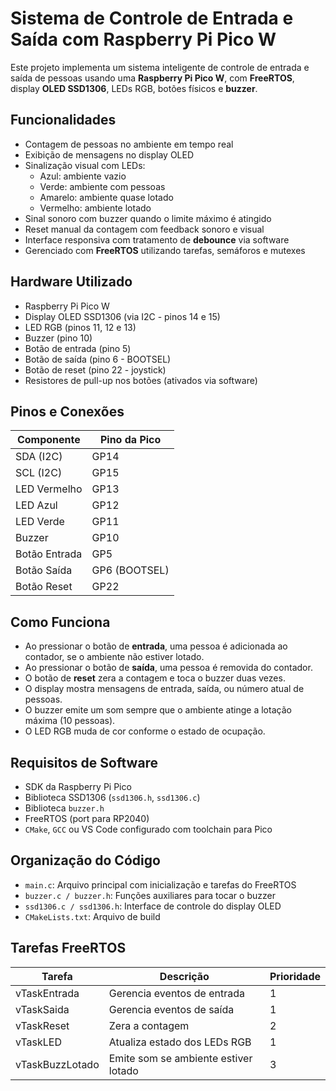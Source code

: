 # Sistema de Controle de Entrada e Saída com Raspberry Pi Pico W

Este projeto implementa um sistema inteligente de controle de entrada e saída de pessoas usando uma **Raspberry Pi Pico W**, com **FreeRTOS**, display **OLED SSD1306**, LEDs RGB, botões físicos e **buzzer**.

## Funcionalidades

- Contagem de pessoas no ambiente em tempo real
- Exibição de mensagens no display OLED
- Sinalização visual com LEDs:
  - Azul: ambiente vazio
  - Verde: ambiente com pessoas
  - Amarelo: ambiente quase lotado
  - Vermelho: ambiente lotado
- Sinal sonoro com buzzer quando o limite máximo é atingido
- Reset manual da contagem com feedback sonoro e visual
- Interface responsiva com tratamento de **debounce** via software
- Gerenciado com **FreeRTOS** utilizando tarefas, semáforos e mutexes

## Hardware Utilizado

- Raspberry Pi Pico W
- Display OLED SSD1306 (via I2C - pinos 14 e 15)
- LED RGB (pinos 11, 12 e 13)
- Buzzer (pino 10)
- Botão de entrada (pino 5)
- Botão de saída (pino 6 - BOOTSEL)
- Botão de reset (pino 22 - joystick)
- Resistores de pull-up nos botões (ativados via software)

## Pinos e Conexões

| Componente    | Pino da Pico |
|---------------|--------------|
| SDA (I2C)     | GP14         |
| SCL (I2C)     | GP15         |
| LED Vermelho  | GP13         |
| LED Azul      | GP12         |
| LED Verde     | GP11         |
| Buzzer        | GP10         |
| Botão Entrada | GP5          |
| Botão Saída   | GP6 (BOOTSEL)|
| Botão Reset   | GP22         |

## Como Funciona

- Ao pressionar o botão de **entrada**, uma pessoa é adicionada ao contador, se o ambiente não estiver lotado.
- Ao pressionar o botão de **saída**, uma pessoa é removida do contador.
- O botão de **reset** zera a contagem e toca o buzzer duas vezes.
- O display mostra mensagens de entrada, saída, ou número atual de pessoas.
- O buzzer emite um som sempre que o ambiente atinge a lotação máxima (10 pessoas).
- O LED RGB muda de cor conforme o estado de ocupação.

## Requisitos de Software

- SDK da Raspberry Pi Pico
- Biblioteca SSD1306 (`ssd1306.h`, `ssd1306.c`)
- Biblioteca `buzzer.h`
- FreeRTOS (port para RP2040)
- `CMake`, `GCC` ou VS Code configurado com toolchain para Pico

## Organização do Código

- `main.c`: Arquivo principal com inicialização e tarefas do FreeRTOS
- `buzzer.c / buzzer.h`: Funções auxiliares para tocar o buzzer
- `ssd1306.c / ssd1306.h`: Interface de controle do display OLED
- `CMakeLists.txt`: Arquivo de build

## Tarefas FreeRTOS

| Tarefa           | Descrição                             | Prioridade |
|------------------|----------------------------------------|------------|
| vTaskEntrada     | Gerencia eventos de entrada            | 1          |
| vTaskSaida       | Gerencia eventos de saída              | 1          |
| vTaskReset       | Zera a contagem                        | 2          |
| vTaskLED         | Atualiza estado dos LEDs RGB           | 1          |
| vTaskBuzzLotado  | Emite som se ambiente estiver lotado   | 3          |
